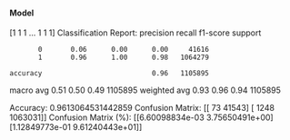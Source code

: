 #### Model
[1 1 1 ... 1 1 1]
Classification Report:
              precision    recall  f1-score   support

           0       0.06      0.00      0.00     41616
           1       0.96      1.00      0.98   1064279

    accuracy                           0.96   1105895
   macro avg       0.51      0.50      0.49   1105895
weighted avg       0.93      0.96      0.94   1105895

Accuracy: 0.9613064531442859
Confusion Matrix:
[[     73   41543]
 [   1248 1063031]]
Confusion Matrix (%):
[[6.60098834e-03 3.75650491e+00]
 [1.12849773e-01 9.61240443e+01]]
